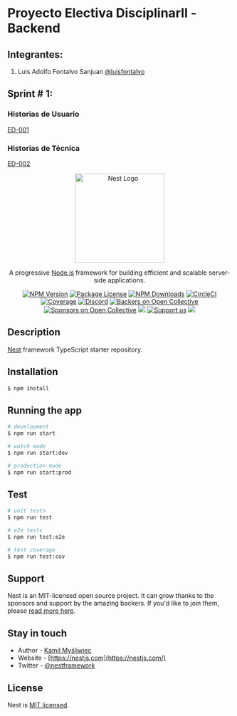 # Proyecto Electiva DisciplinarII -Backend

## Integrantes:

1. Luis Adolfo Fontalvo Sanjuan [@luisfontalvo](https://github.com/luisfontalvo)

## Sprint # 1:

### Historias de Usuario

[ED-001](https://bl6pap003files.storage.live.com/y4mReTihCfqrj6YoHTiMz0lczzRXGRe42QTAS2u3vT_bpZoA94IS2swNHKSKIy8Q4rHR-yGHjW881n9CLDmgYpzqnZgWbzkkJ3pF7gdylcp_ceOPfgMT1fuMAzYi7pOQU8dnRTeVkWSzBrj7HiVyglBh-_iLfdaUSiVP4Ddy6L__AbvzX_nbbEAzFcHq0whILswFqn3cNSyapFjv2FXlfTNK1Vht7RZsha_9pXfI45V_HU?encodeFailures=1&width=747&height=611)

### Historias de Técnica

[ED-002](https://bl6pap003files.storage.live.com/y4mO8c8z-QBCqrjoXaewnWM_c4y4meJNau1y7NNspKlVsEHhxAE5MaKxMZ45-TArh-MdVQv8PK8x9sfQYOH3gMSzc6Bwv4zAcepzyTzVwCk3bS6LzItLPzLWadyynUKGIYBhdKD9kTLejoqsSmnuKg_nN9qWZeh72EO-ExjMvnfdN531Y7QZH7ruPILu43KFXERLNwpedWb3OMXDvsjw78j9meLxIliSoDXJ_EslKsSQng?encodeFailures=1&width=824&height=618)

<p align="center">
  <a href="http://nestjs.com/" target="blank"><img src="https://nestjs.com/img/logo-small.svg" width="200" alt="Nest Logo" /></a>
</p>

[circleci-image]: https://img.shields.io/circleci/build/github/nestjs/nest/master?token=abc123def456
[circleci-url]: https://circleci.com/gh/nestjs/nest

  <p align="center">A progressive <a href="http://nodejs.org" target="_blank">Node.js</a> framework for building efficient and scalable server-side applications.</p>
    <p align="center">
<a href="https://www.npmjs.com/~nestjscore" target="_blank"><img src="https://img.shields.io/npm/v/@nestjs/core.svg" alt="NPM Version" /></a>
<a href="https://www.npmjs.com/~nestjscore" target="_blank"><img src="https://img.shields.io/npm/l/@nestjs/core.svg" alt="Package License" /></a>
<a href="https://www.npmjs.com/~nestjscore" target="_blank"><img src="https://img.shields.io/npm/dm/@nestjs/common.svg" alt="NPM Downloads" /></a>
<a href="https://circleci.com/gh/nestjs/nest" target="_blank"><img src="https://img.shields.io/circleci/build/github/nestjs/nest/master" alt="CircleCI" /></a>
<a href="https://coveralls.io/github/nestjs/nest?branch=master" target="_blank"><img src="https://coveralls.io/repos/github/nestjs/nest/badge.svg?branch=master#9" alt="Coverage" /></a>
<a href="https://discord.gg/G7Qnnhy" target="_blank"><img src="https://img.shields.io/badge/discord-online-brightgreen.svg" alt="Discord"/></a>
<a href="https://opencollective.com/nest#backer" target="_blank"><img src="https://opencollective.com/nest/backers/badge.svg" alt="Backers on Open Collective" /></a>
<a href="https://opencollective.com/nest#sponsor" target="_blank"><img src="https://opencollective.com/nest/sponsors/badge.svg" alt="Sponsors on Open Collective" /></a>
  <a href="https://paypal.me/kamilmysliwiec" target="_blank"><img src="https://img.shields.io/badge/Donate-PayPal-ff3f59.svg"/></a>
    <a href="https://opencollective.com/nest#sponsor"  target="_blank"><img src="https://img.shields.io/badge/Support%20us-Open%20Collective-41B883.svg" alt="Support us"></a>
  <a href="https://twitter.com/nestframework" target="_blank"><img src="https://img.shields.io/twitter/follow/nestframework.svg?style=social&label=Follow"></a>
</p>
  <!--[![Backers on Open Collective](https://opencollective.com/nest/backers/badge.svg)](https://opencollective.com/nest#backer)
  [![Sponsors on Open Collective](https://opencollective.com/nest/sponsors/badge.svg)](https://opencollective.com/nest#sponsor)-->

## Description

[Nest](https://github.com/nestjs/nest) framework TypeScript starter repository.

## Installation

```bash
$ npm install
```

## Running the app

```bash
# development
$ npm run start

# watch mode
$ npm run start:dev

# production mode
$ npm run start:prod
```

## Test

```bash
# unit tests
$ npm run test

# e2e tests
$ npm run test:e2e

# test coverage
$ npm run test:cov
```

## Support

Nest is an MIT-licensed open source project. It can grow thanks to the sponsors and support by the amazing backers. If you'd like to join them, please [read more here](https://docs.nestjs.com/support).

## Stay in touch

- Author - [Kamil Myśliwiec](https://kamilmysliwiec.com)
- Website - [https://nestjs.com](https://nestjs.com/)
- Twitter - [@nestframework](https://twitter.com/nestframework)

## License

Nest is [MIT licensed](LICENSE).
